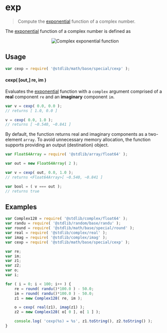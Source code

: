 <!--

@license Apache-2.0

Copyright (c) 2018 The Stdlib Authors.

Licensed under the Apache License, Version 2.0 (the "License");
you may not use this file except in compliance with the License.
You may obtain a copy of the License at

   http://www.apache.org/licenses/LICENSE-2.0

Unless required by applicable law or agreed to in writing, software
distributed under the License is distributed on an "AS IS" BASIS,
WITHOUT WARRANTIES OR CONDITIONS OF ANY KIND, either express or implied.
See the License for the specific language governing permissions and
limitations under the License.

-->

# exp

> Compute the [exponential][exponential-function] function of a complex number.

<section class="intro"> 

The [exponential][exponential-function] function of a complex number is defined as

<!-- <equation class="equation" label="eq:cexp_function" align="center" raw="\operatorname{exp}(z) = e^{x + i y} = (\exp{x}) (\cos(y) + i \sin(y))" alt="Complex exponential function"> -->

<div class="equation" align="center" data-raw-text="\operatorname{exp}(z) = e^{x + i y} = (\exp{x}) (\cos(y) + i \sin(y))" data-equation="eq:cexp_function">
    <img src="https://cdn.jsdelivr.net/gh/stdlib-js/stdlib@d4edb68b52a6c646be5683023c5a24890300727f/lib/node_modules/@stdlib/math/base/special/cexp/docs/img/equation_cexp_function.svg" alt="Complex exponential function">
    <br>
</div>

<!-- </equation> -->

</section>

<!-- /.intro -->

<section class="usage">

## Usage

```javascript
var cexp = require( '@stdlib/math/base/special/cexp' );
```

#### cexp( \[out,] re, im )

Evaluates the [exponential][exponential-function] function with a `complex` argument comprised of a **real** component `re` and an **imaginary** component `im`.

```javascript
var v = cexp( 0.0, 0.0 );
// returns [ 1.0, 0.0 ]

v = cexp( 0.0, 1.0 );
// returns [ ~0.540, ~0.841 ]
```

By default, the function returns real and imaginary components as a two-element `array`. To avoid unnecessary memory allocation, the function supports providing an output (destination) object.

```javascript
var Float64Array = require( '@stdlib/array/float64' );

var out = new Float64Array( 2 );

var v = cexp( out, 0.0, 1.0 );
// returns <Float64Array>[ ~0.540, ~0.841 ]

var bool = ( v === out );
// returns true
```

</section>

<!-- /.usage -->

<section class="examples">

## Examples

<!-- eslint no-undef: "error" -->

```javascript
var Complex128 = require( '@stdlib/complex/float64' );
var randu = require( '@stdlib/random/base/randu' );
var round = require( '@stdlib/math/base/special/round' );
var real = require( '@stdlib/complex/real' );
var imag = require( '@stdlib/complex/imag' );
var cexp = require( '@stdlib/math/base/special/cexp' );

var re;
var im;
var z1;
var z2;
var o;
var i;

for ( i = 0; i < 100; i++ ) {
    re = round( randu()*100.0 ) - 50.0;
    im = round( randu()*100.0 ) - 50.0;
    z1 = new Complex128( re, im );

    o = cexp( real(z1), imag(z1) );
    z2 = new Complex128( o[ 0 ], o[ 1 ] );

    console.log( 'cexp(%s) = %s', z1.toString(), z2.toString() );
}
```

</section>

<!-- /.examples -->

<section class="links">

[exponential-function]: https://en.wikipedia.org/wiki/Exponential_function

</section>

<!-- /.links -->
